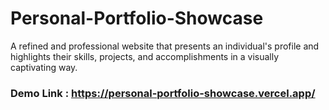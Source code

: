 # Personal-Portfolio-Showcase

A refined and professional website that presents an individual's profile and highlights their skills, projects, and accomplishments in a visually captivating way.

### Demo Link : https://personal-portfolio-showcase.vercel.app/
